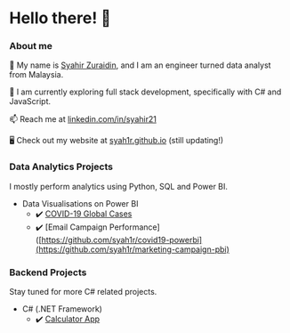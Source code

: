 # Hello there! 👋

### About me

👐 My name is [Syahir Zuraidin](https://www.linkedin.com/in/syahir21/), and I am an engineer turned data analyst from Malaysia. 

🌱 I am currently exploring full stack development, specifically with C# and JavaScript.

📫 Reach me at [linkedin.com/in/syahir21](https://www.linkedin.com/in/syahir21/)

🖥️ Check out my website at [syah1r.github.io](https://syah1r.github.io/my-portfolio/) (still updating!)

### Data Analytics Projects
I mostly perform analytics using Python, SQL and Power BI.
  - Data Visualisations on Power BI 
    - ✔️ [COVID-19 Global Cases](https://github.com/syah1r/covid19-powerbi)
    - ✔️ [Email Campaign Performance]([https://github.com/syah1r/covid19-powerbi](https://github.com/syah1r/marketing-campaign-pbi)


### Backend Projects
Stay tuned for more C# related projects.
  - C# (.NET Framework)
    - ✔️ [Calculator App](https://github.com/syah1r/calculator-app)


